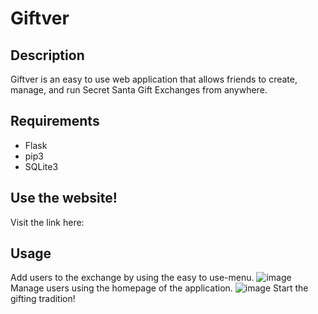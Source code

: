 # Giftver

## Description
Giftver is an easy to use web application that allows friends to create, manage, and run Secret Santa Gift Exchanges from anywhere.

## Requirements
- Flask
- pip3
- SQLite3
  

## Use the website!
Visit the link here: 

## Usage
Add users to the exchange by using the easy to use-menu.
![image](https://github.com/Ryan-Zhang-J3/Giftver/assets/122586539/6049eeab-dfbb-491d-9d51-7cb0173510cf)
Manage users using the homepage of the application.
![image](https://github.com/Ryan-Zhang-J3/Giftver/assets/122586539/427bfb2f-e034-476b-931f-0b4c8e6cde8e)
Start the gifting tradition!

